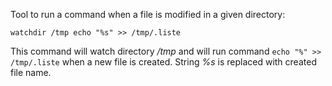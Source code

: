 Tool to run a command when a file is modified in a given directory:

    watchdir /tmp echo "%s" >> /tmp/.liste

This command will watch directory */tmp* and will run command 
`echo "%" >> /tmp/.liste` when a new file is created. String *%s* is replaced
with created file name.
